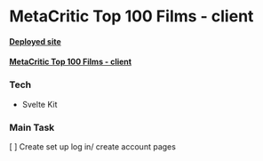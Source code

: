 # MetaCritic Top 100 Films - client

#### [Deployed site]()

#### [MetaCritic Top 100 Films - client]()

### Tech

-  Svelte Kit

### Main Task

[ ] Create set up log in/ create account pages
